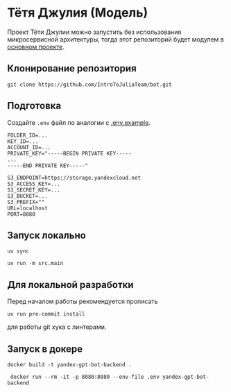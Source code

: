 # Тётя Джулия (Модель)

Проект Тёти Джулии можно запустить без использования микросервисной архитектуры, тогда этот репозиторий будет модулем в [основном проекте](https://github.com/IntroToJuliaTeam/bot).

## Клонирование репозитория

```commandline
git clone https://github.com/IntroToJuliaTeam/bot.git
```

## Подготовка

Создайте `.env` файл по аналогии с [.env.example](.env.example).

```
FOLDER_ID=...
KEY_ID=...
ACCOUNT_ID=...
PRIVATE_KEY="-----BEGIN PRIVATE KEY-----
...
-----END PRIVATE KEY-----"

S3_ENDPOINT=https://storage.yandexcloud.net
S3_ACCESS_KEY=...
S3_SECRET_KEY=...
S3_BUCKET=...
S3_PREFIX=""
URL=localhost
PORT=8080
```

## Запуск локально

```commandline
uv sync
```

```commandline
uv run -m src.main
```

## Для локальной разработки

Перед началом работы рекомендуется прописать 

```commandline
uv run pre-commit install
```

для работы git хука с линтерами.

## Запуск в докере

```commandLine
docker build -t yandex-gpt-bot-backend .
```

```commandline
 docker run --rm -it -p 8080:8080 --env-file .env yandex-gpt-bot-backend
```